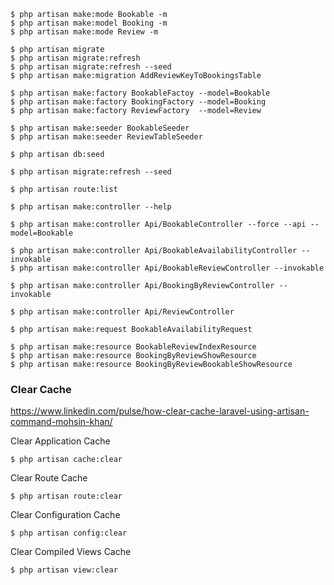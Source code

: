 
    $ php artisan make:mode Bookable -m 
    $ php artisan make:model Booking -m
    $ php artisan make:mode Review -m

    $ php artisan migrate
    $ php artisan migrate:refresh
    $ php artisan migrate:refresh --seed
    $ php artisan make:migration AddReviewKeyToBookingsTable

    $ php artisan make:factory BookableFactoy --model=Bookable
    $ php artisan make:factory BookingFactory --model=Booking 
    $ php artisan make:factory ReviewFactory  --model=Review

    $ php artisan make:seeder BookableSeeder
    $ php artisan make:seeder ReviewTableSeeder

    $ php artisan db:seed

    $ php artisan migrate:refresh --seed

    $ php artisan route:list

    $ php artisan make:controller --help

    $ php artisan make:controller Api/BookableController --force --api --model=Bookable

    $ php artisan make:controller Api/BookableAvailabilityController --invokable
    $ php artisan make:controller Api/BookableReviewController --invokable

    $ php artisan make:controller Api/BookingByReviewController --invokable

    $ php artisan make:controller Api/ReviewController

    $ php artisan make:request BookableAvailabilityRequest

    $ php artisan make:resource BookableReviewIndexResource
    $ php artisan make:resource BookingByReviewShowResource
    $ php artisan make:resource BookingByReviewBookableShowResource



### Clear Cache

https://www.linkedin.com/pulse/how-clear-cache-laravel-using-artisan-command-mohsin-khan/

Clear Application Cache

    $ php artisan cache:clear

Clear Route Cache

    $ php artisan route:clear

Clear Configuration Cache

    $ php artisan config:clear

Clear Compiled Views Cache

    $ php artisan view:clear